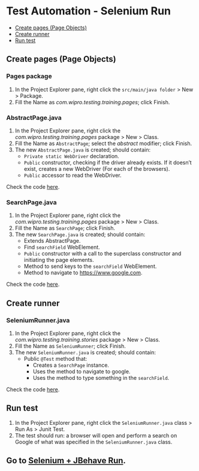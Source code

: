 # Test Automation - Selenium Run

- [Create pages (Page Objects)](#create-pages-page-objects)
- [Create runner](#create-runner)
- [Run test](#run-test)

## Create pages (Page Objects)

### Pages package
1.	In the Project Explorer pane, right click the `src/main/java folder` > New > Package.
2.	Fill the Name as *com.wipro.testing.training.pages*; click Finish.

### AbstractPage.java
1.	In the Project Explorer pane, right click the *com.wipro.testing.training.pages* package > New > Class.
2.	Fill the Name as `AbstractPage`; select the *abstract* modifier; click Finish.
3.	The new `AbstractPage.java` is created; should contain:
    - `Private static WebDriver` declaration.
    - `Public` constructor, checking if the driver already exists. If it doesn’t exist, creates a new WebDriver (For each of the browsers).
    - `Public` accessor to read the WebDriver.

Check the code [here][AbstractPage.java].


### SearchPage.java
1.	In the Project Explorer pane, right click the *com.wipro.testing.training.pages* package > New > Class.
2.	Fill the Name as `SearchPage`; click Finish.
3.	The new `SearchPage.java` is created; should contain:
    - Extends AbstractPage.
    - Find `searchField` WebElement.
    - `Public` constructor with a call to the superclass constructor and initiating the page elements.
    - Method to send keys to the `searchField` WebElement.
    - Method to navigate to https://www.google.com.

Check the code [here][SearchPage.java].


## Create runner

### SeleniumRunner.java
1.	In the Project Explorer pane, right click the *com.wipro.testing.training.stories* package > New > Class.
2.	Fill the Name as `SeleniumRunner`; click Finish.
3.	The new `SeleniumRunner.java` is created; should contain:
    - Public `@Test` method that:
        - Creates a `SearchPage` instance.
        - Uses the method to navigate to google.
        - Uses the method to type something in the `searchField`.

Check the code [here][SeleniumRunner.java].


## Run test
1.	In the Project Explorer pane, right click the `SeleniumRunner.java` class > Run As > Junit Test.
2.	The test should run: a browser will open and perform a search on Google of what was specified in the `SeleniumRunner.java` class.


## Go to [Selenium + JBehave Run][selenium-jbehave-run].


[AbstractPage.java]: ../master/java-files/pages/examples/AbstractPage.java
[SearchPage.java]: ../master/java-files/pages/examples/SearchPage.java
[SeleniumRunner.java]: ../master/java-files/runners/SeleniumRunner.java
[selenium-jbehave-run]: ../master/5.Selenium-JBehave-Run.md
